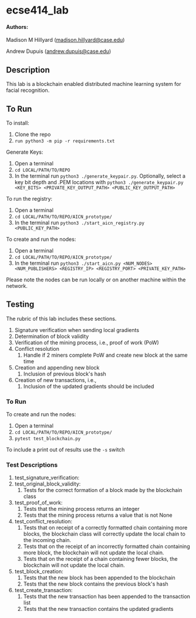 # ecse414_lab

#### Authors:

Madison M Hillyard (madison.hillyard@case.edu)

Andrew Dupuis (andrew.dupuis@case.edu)


## Description

This lab is a blockchain enabled distributed machine learning system for facial recognition.

## To Run

To install:
1. Clone the repo
2. ```run python3 -m pip -r requirements.txt```

Generate Keys:
1. Open a terminal
2. ```cd LOCAL/PATH/TO/REPO```
3. In the terminal run ```python3 ./generate_keypair.py```. Optionally, select a key bit depth and .PEM locations with ```python3 ./generate_keypair.py <KEY_BITS> <PRIVATE_KEY_OUTPUT_PATH> <PUBLIC_KEY_OUTPUT_PATH>```

To run  the registry:
1. Open a terminal
2. ```cd LOCAL/PATH/TO/REPO/AICN_prototype/```
3. In the terminal run ```python3 ./start_aicn_registry.py <PUBLIC_KEY_PATH>```
   
To create and run the nodes:
1. Open a terminal
2.  ```cd LOCAL/PATH/TO/REPO/AICN_prototype/```
3. In the terminal run ```python3 ./start_aicn.py <NUM_NODES> <NUM_PUBLISHERS> <REGISTRY_IP> <REGISTRY_PORT> <PRIVATE_KEY_PATH>```
   
Please note the nodes can be run locally or on another machine within the network.


## Testing
The rubric of this lab includes these sections.
   1. Signature verification when sending local gradients
   2. Determination of block validity 
   3. Verification of the mining process, i.e., proof of work (PoW)
   4. Conflict resolution 
      1. Handle if 2 miners complete PoW and create new block at the same time
   5. Creation and appending new block 
      1. Inclusion of previous block's hash
   6. Creation of new transactions, i.e., 
      1. Inclusion of the updated gradients should be included
### To Run

To create and run the nodes:
1.  Open a terminal
2.  ```cd LOCAL/PATH/TO/REPO/AICN_prototype/```
3.  ```pytest test_blockchain.py```

To include a print out of results use the ```-s``` switch

### Test Descriptions

1. test_signature_verification:
2. test_original_block_validity:
   1. Tests for the correct formation of a block made by the blockchain class
3. test_proof_of_work:
   1. Tests that the mining process returns an integer
   2. Tests that the mining process returns a value that is not None
4. test_conflict_resolution:
   1. Tests that on receipt of a correctly formatted chain containing more blocks, the blockchain class will correctly update the local chain to the incoming chain.
   2. Tests that on the receipt of an incorrectly formatted chain containing more block, the blockchain will not update the local chain.
   3. Tests that on the receipt of a chain containing fewer blocks, the blockchain will not update the local chain. 
5. test_block_creation:
   1. Tests that the new block has been appended to the blockchain
   2. Tests that the new block contains the previous block's hash
6. test_create_transaction:
   1. Tests that the new transaction has been appended to the transaction list
   2. Tests that the new transaction contains the updated gradients